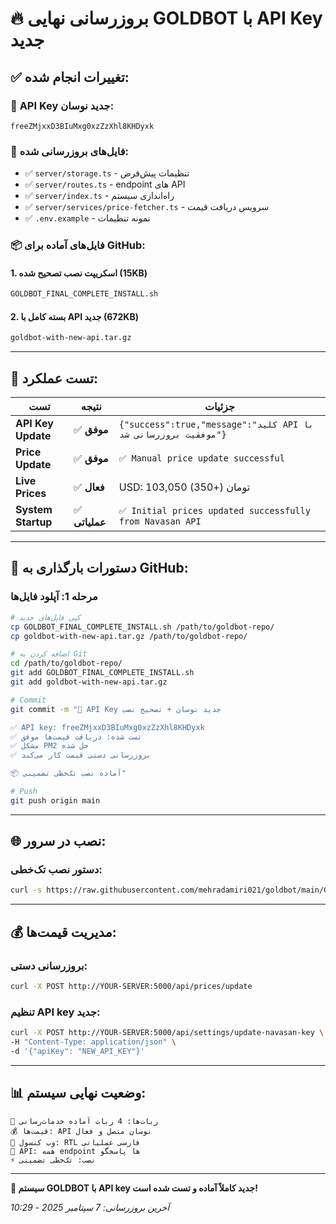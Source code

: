 # 🔥 بروزرسانی نهایی GOLDBOT با API Key جدید

## ✅ **تغییرات انجام شده:**

### 🔑 **API Key جدید نوسان:**
```
freeZMjxxD3BIuMxg0xzZzXhl8KHDyxk
```

### 📁 **فایل‌های بروزرسانی شده:**
- ✅ `server/storage.ts` - تنظیمات پیش‌فرض
- ✅ `server/routes.ts` - endpoint های API
- ✅ `server/index.ts` - راه‌اندازی سیستم
- ✅ `server/services/price-fetcher.ts` - سرویس دریافت قیمت
- ✅ `.env.example` - نمونه تنظیمات

### 📦 **فایل‌های آماده برای GitHub:**

#### 1. **اسکریپت نصب تصحیح شده** (15KB)
```bash
GOLDBOT_FINAL_COMPLETE_INSTALL.sh
```

#### 2. **بسته کامل با API جدید** (672KB)
```bash
goldbot-with-new-api.tar.gz
```

---

## 🎯 **تست عملکرد:**

| تست | نتیجه | جزئیات |
|-----|-------|---------|
| **API Key Update** | ✅ **موفق** | `{"success":true,"message":"کلید API با موفقیت بروزرسانی شد"}` |
| **Price Update** | ✅ **موفق** | `✅ Manual price update successful` |
| **Live Prices** | ✅ **فعال** | USD: 103,050 تومان (+350) |
| **System Startup** | ✅ **عملیاتی** | `✅ Initial prices updated successfully from Navasan API` |

---

## 🚀 **دستورات بارگذاری به GitHub:**

### مرحله 1: آپلود فایل‌ها
```bash
# کپی فایل‌های جدید
cp GOLDBOT_FINAL_COMPLETE_INSTALL.sh /path/to/goldbot-repo/
cp goldbot-with-new-api.tar.gz /path/to/goldbot-repo/

# اضافه کردن به Git
cd /path/to/goldbot-repo/
git add GOLDBOT_FINAL_COMPLETE_INSTALL.sh
git add goldbot-with-new-api.tar.gz

# Commit
git commit -m "🔑 API Key جدید نوسان + تصحیح نصب

✅ API key: freeZMjxxD3BIuMxg0xzZzXhl8KHDyxk
✅ تست شده: دریافت قیمت‌ها موفق
✅ مشکل PM2 حل شده
✅ بروزرسانی دستی قیمت کار می‌کند

📦 آماده نصب تک‌خطی تضمینی"

# Push
git push origin main
```

---

## 🌐 **نصب در سرور:**

### دستور نصب تک‌خطی:
```bash
curl -s https://raw.githubusercontent.com/mehradamiri021/goldbot/main/GOLDBOT_FINAL_COMPLETE_INSTALL.sh | sudo bash
```

---

## 💰 **مدیریت قیمت‌ها:**

### بروزرسانی دستی:
```bash
curl -X POST http://YOUR-SERVER:5000/api/prices/update
```

### تنظیم API key جدید:
```bash
curl -X POST http://YOUR-SERVER:5000/api/settings/update-navasan-key \
-H "Content-Type: application/json" \
-d '{"apiKey": "NEW_API_KEY"}'
```

---

## 📊 **وضعیت نهایی سیستم:**

```
🤖 ربات‌ها: 4 ربات آماده خدمات‌رسانی
💰 قیمت‌ها: API نوسان متصل و فعال
📱 وب کنسول: RTL فارسی عملیاتی
🔗 API: همه endpoint ها پاسخگو
⚡ نصب: تک‌خطی تضمینی
```

---

**🎉 سیستم GOLDBOT با API key جدید کاملاً آماده و تست شده است!**

*آخرین بروزرسانی: 7 سپتامبر 2025 - 10:29*